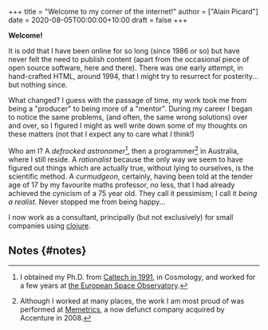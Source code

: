 +++
title = "Welcome to my corner of the internet!"
author = ["Alain Picard"]
date = 2020-08-05T00:00:00+10:00
draft = false
+++

**Welcome!**

It is odd that I have been online for so long (since 1986 or so)
but have never felt the need to publish content (apart from the occasional
piece of open source software, here and there).  There was one early
attempt, in hand-crafted HTML, around 1994, that I might try to resurrect
for posterity... but nothing since.

What changed?  I guess with the passage of time, my work took
me from being a "producer" to being more of a "mentor".  During my
career I began to notice the same problems, (and often, the same wrong
solutions) over and over, so I figured I might as well write down
some of my thoughts on these matters (not that I expect any to care
what _I_ think!)

Who am I?  A _defrocked astronomer_[^fn:1], then a programmer[^fn:2] in Australia,
where I still reside.
A _rationalist_ because the only way we seem to have figured out things
which are actually true, without lying to ourselves, is the scientific
method.
A _curmudgeon_, certainly, having been told at
the tender age of 17 by my favourite maths professor, no less, that I
had already achieved the cynicism of a 75 year old.  They call it pessimism;
I call it _being a realist_.  Never stopped me from being happy...

I now work as a consultant, principally (but not
exclusively) for small companies using [clojure](https://clojure.org).


## Notes {#notes}

[^fn:1]: I obtained my Ph.D. from [Caltech in 1991](https://www.astro.caltech.edu/department/grad%5Falumni.html), in Cosmology, and worked for a few years at [the European Space Observatory](https://www.esa.int/About%5FUs/ESTEC).
[^fn:2]: Although I worked at many places, the work I am most proud of was performed at [Memetrics](https://newsroom.accenture.com/industries/communications/accenture-to-acquire-maxamine-and-memetrics-expanding-digital-marketing-sciences-services.htm), a now defunct company acquired by Accenture in 2008.
